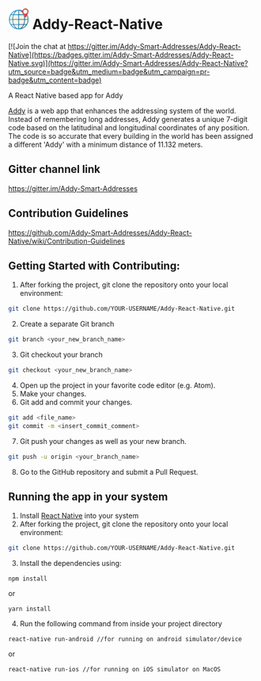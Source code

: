 # <img src="https://github.com/Addy-Smart-Addresses/Addy-React-Native/blob/master/readme_assets/logo.png" alt="Addy" height="42" width="42"></img>   Addy-React-Native

[![Join the chat at https://gitter.im/Addy-Smart-Addresses/Addy-React-Native](https://badges.gitter.im/Addy-Smart-Addresses/Addy-React-Native.svg)](https://gitter.im/Addy-Smart-Addresses/Addy-React-Native?utm_source=badge&utm_medium=badge&utm_campaign=pr-badge&utm_content=badge)

A React Native based app for Addy

[Addy](https://github.com/Addy-Smart-Addresses/Addy) is a web app that enhances the addressing system of the world. Instead of remembering long addresses, Addy generates a unique 7-digit code based on the latitudinal and longitudinal coordinates of any position. The code is so accurate that every building in the world has been assigned a different 'Addy' with a minimum distance of 11.132 meters.

## Gitter channel link
https://gitter.im/Addy-Smart-Addresses

## Contribution Guidelines
https://github.com/Addy-Smart-Addresses/Addy-React-Native/wiki/Contribution-Guidelines

## Getting Started with Contributing:
1. After forking the project, git clone the repository onto your local environment:
```bash
git clone https://github.com/YOUR-USERNAME/Addy-React-Native.git
```
2. Create a separate Git branch
```bash
git branch <your_new_branch_name>
```
3. Git checkout your branch
```bash
git checkout <your_new_branch_name>
```
4. Open up the project in your favorite code editor (e.g. Atom).
5. Make your changes.
6. Git add and commit your changes.
```bash
git add <file_name>
git commit -m <insert_commit_comment>
```
7. Git push your changes as well as your new branch.
```bash
git push -u origin <your_branch_name>
```
8. Go to the GitHub repository and submit a Pull Request.

## Running the app in your system
1. Install [React Native](https://facebook.github.io/react-native/docs/getting-started.html) into your  system
2. After forking the project, git clone the repository onto your local environment:
```bash
git clone https://github.com/YOUR-USERNAME/Addy-React-Native.git
```
3. Install the dependencies using:
```
npm install
```
or
```
yarn install
```
4. Run the following command from inside your project directory
```
react-native run-android //for running on android simulator/device
```
or
```
react-native run-ios //for running on iOS simulator on MacOS
```
